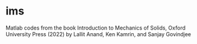 # ims
Matlab codes from the book Introduction to Mechanics of Solids, Oxford University Press (2022) by Lallit Anand, Ken Kamrin, and Sanjay Govindjee
